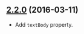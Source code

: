 <a name="2.2.0"></a>
## [2.2.0](https://github.com/luin/node-readability/compare/v2.1.5...v2.2.0) (2016-03-11)

* Add `textBody` property.
